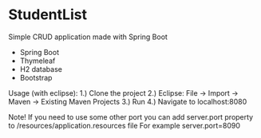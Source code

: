 # StudentList
Simple CRUD application made with Spring Boot

- Spring Boot
- Thymeleaf
- H2 database
- Bootstrap

Usage (with eclipse):
1.) Clone the project
2.) Eclipse: File -> Import -> Maven -> Existing Maven Projects
3.) Run
4.) Navigate to localhost:8080

Note! If you need to use some other port you can add server.port property to /resources/application.resources file
For example server.port=8090


